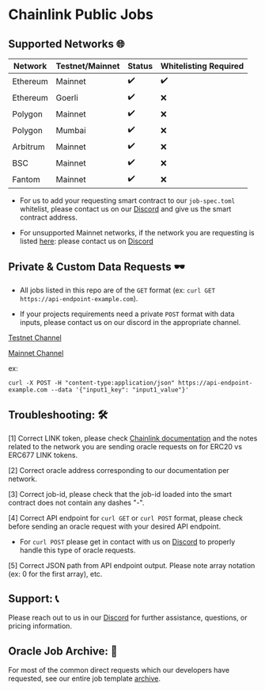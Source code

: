 # Chainlink Public Jobs

## Supported Networks :globe_with_meridians:

|    Network    | Testnet/Mainnet |  Status  |    Whitelisting Required   |
| ------------- |  -------------  | --------------------- | ----------- |
|   Ethereum    |     Mainnet     | :heavy_check_mark: | :heavy_check_mark: |
|   Ethereum    |     Goerli      | :heavy_check_mark: | :x: |
|   Polygon     |     Mainnet     | :heavy_check_mark: | :x: |
|   Polygon     |     Mumbai      | :heavy_check_mark: | :x: |
|   Arbitrum    |     Mainnet     | :heavy_check_mark: | :x: |
|   BSC         |     Mainnet     | :heavy_check_mark: | :x: |
|   Fantom      |     Mainnet     | :heavy_check_mark: | :x: |

* For us to add your requesting smart contract to our `job-spec.toml` whitelist, please contact us on our [Discord](https://discord.gg/xkWAfW9D6c) and give us the smart contract address.

* For unsupported Mainnet networks, if the network you are requesting is listed [here](https://docs.chain.link/docs/link-token-contracts/): please contact us on [Discord](https://discord.gg/xkWAfW9D6c)

## Private & Custom Data Requests 	:dark_sunglasses:

* All jobs listed in this repo are of the `GET` format (ex: `curl GET https://api-endpoint-example.com`).

* If your projects requirements need a private `POST` format with data inputs, please contact us on our discord in the appropriate channel.

[Testnet Channel](https://discord.gg/TsCufjeQkn)

[Mainnet Channel](https://discord.gg/xkWAfW9D6c)

ex: 
```
curl -X POST -H "content-type:application/json" https://api-endpoint-example.com --data '{"input1_key": "input1_value"}'
```


## Troubleshooting: :hammer_and_wrench:
[1] Correct LINK token, please check [Chainlink documentation](https://docs.chain.link/docs/link-token-contracts/) and the notes related to the network you are sending oracle requests on for ERC20 vs ERC677 LINK tokens.

[2] Correct oracle address corresponding to our documentation per network.

[3] Correct job-id, please check that the job-id loaded into the smart contract does not contain any dashes "-".

[4] Correct API endpoint for `curl GET` or `curl POST` format, please check before sending an oracle request with your desired API endpoint.

  * For `curl POST` please get in contact with us on [Discord](https://discord.gg/PgxRVrDUm7) to properly handle this type of oracle requests.

[5] Correct JSON path from API endpoint output. Please note array notation (ex: 0 for the first array), etc.

## Support: :telephone_receiver:
Please reach out to us in our [Discord](https://discord.gg/PgxRVrDUm7) for further assistance, questions, or pricing information.

## Oracle Job Archive: :scroll:
For most of the common direct requests which our developers have requested, see our entire job template [archive](https://github.com/Block-Farms/Chainlink-Job-Spec-Template-Smart-Contract-Archive/tree/main/2_Direct_Request).

